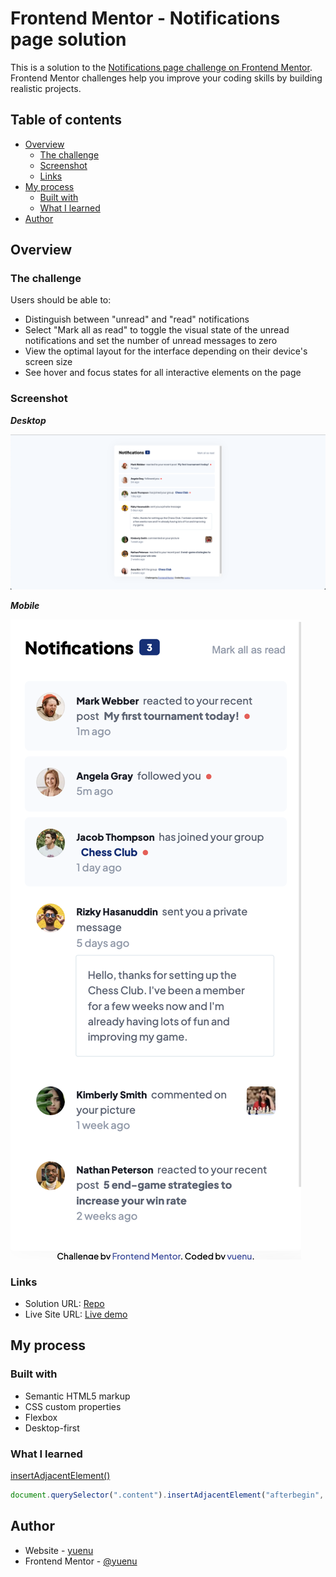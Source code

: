 # Frontend Mentor - Notifications page solution

This is a solution to the [Notifications page challenge on Frontend Mentor](https://www.frontendmentor.io/challenges/notifications-page-DqK5QAmKbC). Frontend Mentor challenges help you improve your coding skills by building realistic projects.

## Table of contents

- [Overview](#overview)
  - [The challenge](#the-challenge)
  - [Screenshot](#screenshot)
  - [Links](#links)
- [My process](#my-process)
  - [Built with](#built-with)
  - [What I learned](#what-i-learned)
- [Author](#author)

## Overview

### The challenge

Users should be able to:

- Distinguish between "unread" and "read" notifications
- Select "Mark all as read" to toggle the visual state of the unread notifications and set the number of unread messages to zero
- View the optimal layout for the interface depending on their device's screen size
- See hover and focus states for all interactive elements on the page

### Screenshot

**_Desktop_**

![screenshot](./assets/images/screenshot.png)

**_Mobile_**

![screenshot-mobile](./assets/images/screenshot-mobile.png)

### Links

- Solution URL: [Repo](https://github.com/yuenu/layout-practice/tree/main/frontendmentor/notifications-page-main)
- Live Site URL: [Live demo](https://yuenu.github.io/layout-practice/frontendmentor/notifications-page-main/)

## My process

### Built with

- Semantic HTML5 markup
- CSS custom properties
- Flexbox
- Desktop-first

### What I learned

[insertAdjacentElement()](https://developer.mozilla.org/en-US/docs/Web/API/Element/insertAdjacentElement)

```js
document.querySelector(".content").insertAdjacentElement("afterbegin", cardEle);
```

## Author

- Website - [yuenu](https://yuenu.github.io/profile/)
- Frontend Mentor - [@yuenu](https://www.frontendmentor.io/profile/yuenu)
